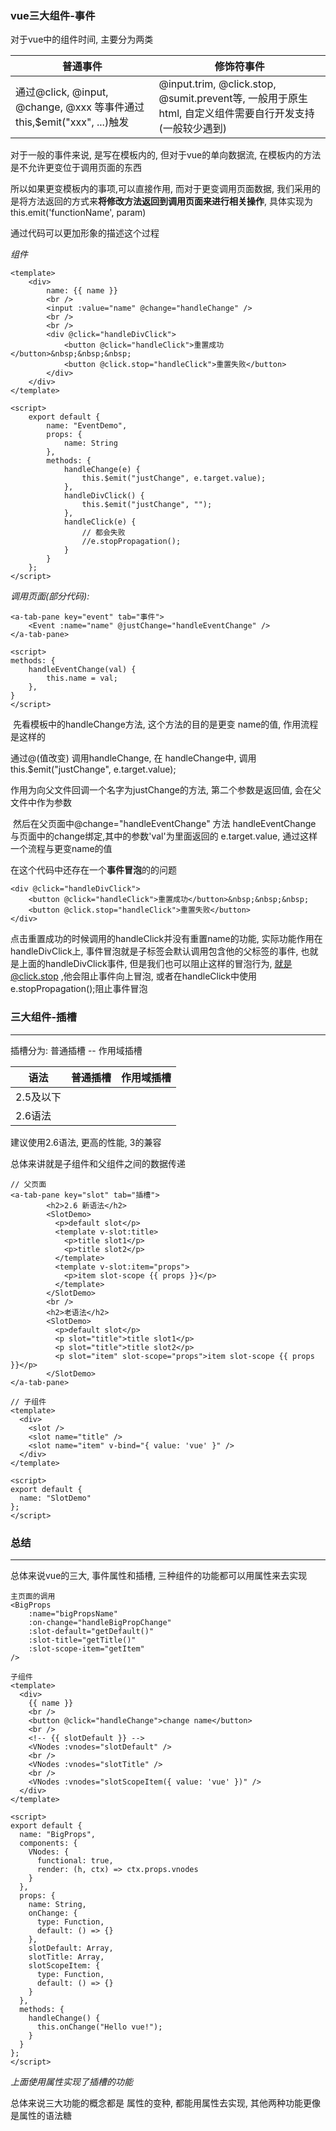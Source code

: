 ### vue三大组件-事件



对于vue中的组件时间, 主要分为两类

| 普通事件                                                     | 修饰符事件                                                   |
| ------------------------------------------------------------ | ------------------------------------------------------------ |
| 通过@click, @input, @change, @xxx 等事件通过 this,$emit("xxx", ...)触发 | @input.trim, @click.stop, @sumit.prevent等, 一般用于原生html, 自定义组件需要自行开发支持(一般较少遇到) |



对于一般的事件来说, 是写在模板内的, 但对于vue的单向数据流, 在模板内的方法是不允许更变位于调用页面的东西

所以如果更变模板内的事项,可以直接作用, 而对于更变调用页面数据, 我们采用的是将方法返回的方式来**将修改方法返回到调用页面来进行相关操作**, 具体实现为 this.emit('functionName', param)

通过代码可以更加形象的描述这个过程

*组件*

```vue
<template>
    <div>
        name: {{ name }}
        <br />
        <input :value="name" @change="handleChange" />
        <br />
        <br />
        <div @click="handleDivClick">
            <button @click="handleClick">重置成功</button>&nbsp;&nbsp;&nbsp;
            <button @click.stop="handleClick">重置失败</button>
        </div>
    </div>
</template>

<script>
    export default {
        name: "EventDemo",
        props: {
            name: String
        },
        methods: {
            handleChange(e) {
                this.$emit("justChange", e.target.value);
            },
            handleDivClick() {
                this.$emit("justChange", "");
            },
            handleClick(e) {
                // 都会失败
                //e.stopPropagation();
            }
        }
    };
</script>
```

*调用页面(部分代码):*

```vue
<a-tab-pane key="event" tab="事件">
	<Event :name="name" @justChange="handleEventChange" />
</a-tab-pane>

<script>
methods: {
    handleEventChange(val) {
        this.name = val;
    },
}
</script>
```



​		先看模板中的handleChange方法, 这个方法的目的是更变 name的值, 作用流程是这样的

通过@(值改变) 调用handleChange, 在 handleChange中, 调用this.$emit("justChange", e.target.value);

作用为向父文件回调一个名字为justChange的方法, 第二个参数是返回值, 会在父文件中作为参数

​		然后在父页面中@change="handleEventChange" 方法 handleEventChange 与页面中的change绑定,其中的参数'val'为里面返回的 e.target.value, 通过这样一个流程与更变name的值



在这个代码中还存在一个**事件冒泡**的的问题

```vue
<div @click="handleDivClick">
    <button @click="handleClick">重置成功</button>&nbsp;&nbsp;&nbsp;
    <button @click.stop="handleClick">重置失败</button>
</div>
```

点击重置成功的时候调用的handleClick并没有重置name的功能, 实际功能作用在handleDivClick上, 事件冒泡就是子标签会默认调用包含他的父标签的事件, 也就是上面的handleDivClick事件, 但是我们也可以阻止这样的冒泡行为, 就是@click.stop ,他会阻止事件向上冒泡, 或者在handleClick中使用e.stopPropagation();阻止事件冒泡



### 三大组件-插槽

------

插槽分为:  普通插槽 -- 作用域插槽

| 语法      | 普通插槽                           | 作用域插槽                           |
| --------- | ---------------------------------- | ------------------------------------ |
| 2.5及以下 | <template solt="xxx"></template>   | <template solt="props"></template>   |
| 2.6语法   | <template v-solt="xxx"></template> | <template v-solt="props"></template> |

建议使用2.6语法, 更高的性能, 3的兼容

总体来讲就是子组件和父组件之间的数据传递



```vue
// 父页面
<a-tab-pane key="slot" tab="插槽">
        <h2>2.6 新语法</h2>
        <SlotDemo>
          <p>default slot</p>
          <template v-slot:title>
            <p>title slot1</p>
            <p>title slot2</p>
          </template>
          <template v-slot:item="props">
            <p>item slot-scope {{ props }}</p>
          </template>
        </SlotDemo>
        <br />
        <h2>老语法</h2>
        <SlotDemo>
          <p>default slot</p>
          <p slot="title">title slot1</p>
          <p slot="title">title slot2</p>
          <p slot="item" slot-scope="props">item slot-scope {{ props }}</p>
        </SlotDemo>
</a-tab-pane>

// 子组件
<template>
  <div>
    <slot />
    <slot name="title" />
    <slot name="item" v-bind="{ value: 'vue' }" />
  </div>
</template>

<script>
export default {
  name: "SlotDemo"
};
</script>

```





### 总结

---

总体来说vue的三大, 事件属性和插槽,  三种组件的功能都可以用属性来去实现

```vue
主页面的调用
<BigProps
	:name="bigPropsName"
	:on-change="handleBigPropChange"
	:slot-default="getDefault()"
	:slot-title="getTitle()"
	:slot-scope-item="getItem"
/>

子组件
<template>
  <div>
    {{ name }}
    <br />
    <button @click="handleChange">change name</button>
    <br />
    <!-- {{ slotDefault }} -->
    <VNodes :vnodes="slotDefault" />
    <br />
    <VNodes :vnodes="slotTitle" />
    <br />
    <VNodes :vnodes="slotScopeItem({ value: 'vue' })" />
  </div>
</template>

<script>
export default {
  name: "BigProps",
  components: {
    VNodes: {
      functional: true,
      render: (h, ctx) => ctx.props.vnodes
    }
  },
  props: {
    name: String,
    onChange: {
      type: Function,
      default: () => {}
    },
    slotDefault: Array,
    slotTitle: Array,
    slotScopeItem: {
      type: Function,
      default: () => {}
    }
  },
  methods: {
    handleChange() {
      this.onChange("Hello vue!");
    }
  }
};
</script>

```

*上面使用属性实现了插槽的功能*

总体来说三大功能的概念都是 属性的变种, 都能用属性去实现, 其他两种功能更像是属性的语法糖
